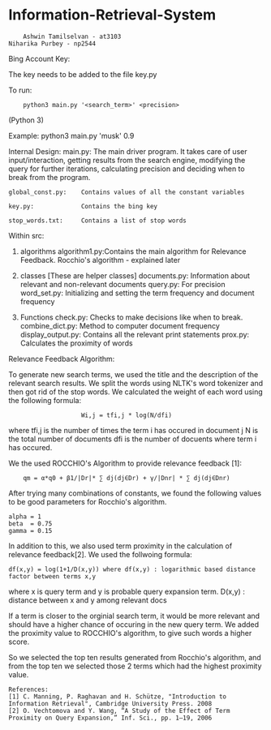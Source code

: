 # Information-Retrieval-System
 
        Ashwin Tamilselvan - at3103                                      Niharika Purbey - np2544 


Bing Account Key:

The key needs to be added to the file key.py 

To run:
                                       
        python3 main.py '<search_term>' <precision>

(Python 3)

Example: python3 main.py 'musk' 0.9

Internal Design:
main.py: 
The main driver program. It takes care of user input/interaction, getting results from the search engine, modifying the query for further iterations, calculating precision and deciding when to break from the program.

    global_const.py:    Contains values of all the constant variables

    key.py:             Contains the bing key
    
    stop_words.txt:     Contains a list of stop words

Within src:

1) algorithms 
    algorithm1.py:Contains the main algorithm for Relevance Feedback. Rocchio's algorithm - explained later 

2) classes [These are helper classes]
    documents.py: Information about relevant and non-relevant documents 
    query.py: For precision
    word_set.py: Initializing and setting the term frequency and document frequency 

3) Functions
    check.py: Checks to make decisions like when to break.
    combine_dict.py: Method to computer document frequency
    display_output.py: Contains all the relevant print statements
    prox.py: Calculates the proximity of words


Relevance Feedback Algorithm:

To generate new search terms, we used the title and the description of the relevant search results. We split the words using NLTK's word tokenizer and then got rid of the stop words. We calculated the weight of each word using the following formula: 
                    
                        Wi,j = tfi,j * log(N/dfi)

where tfi,j is the number of times the term i has occured in document j
N is the total number of documents
dfi is the number of docuents where term i has occured.

We the used ROCCHIO's Algorithm to provide relevance feedback [1]:

        qm = α*q0 + β1/|Dr|* ∑ dj(dj∈Dr) + γ/|Dnr| * ∑ dj(dj∈Dnr)

After trying many combinations of constants, we found the following values to be good parameters for Rocchio's algorithm. 
    
    alpha = 1
    beta  = 0.75
    gamma = 0.15

In addition to this, we also used term proximity in the calculation of relevance feedback[2]. 
We used the follwoing formula:

    df(x,y) = log(1+1/D(x,y)) where df(x,y) : logarithmic based distance factor between terms x,y 

where x is query term and y is probable query expansion term. 
    D(x,y) : distance between x and y among relevant docs

If a term is closer to the orginial search term, it would be more relevant and should have a higher chance of occuring in the new query term. We added the proximity value to ROCCHIO's algorithm, to give such words a higher score.

So we selected the top ten results generated from Rocchio's algorithm, and from the top ten we selected those 2 terms which had the highest proximity value. 


    References:
    [1] C. Manning, P. Raghavan and H. Schütze, "Introduction to Information Retrieval", Cambridge University Press. 2008
    [2] O. Vechtomova and Y. Wang, “A Study of the Effect of Term Proximity on Query Expansion,” Inf. Sci., pp. 1–19, 2006

